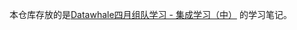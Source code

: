本仓库存放的是[Datawhale四月组队学习 - 集成学习（中）](https://github.com/datawhalechina/team-learning-data-mining/tree/master/EnsembleLearning) 的学习笔记。
